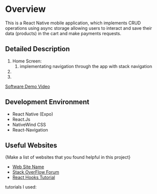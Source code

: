 # Overview

This is a React Native mobile application, which implements CRUD operations using async storage allowing users to interact and save their data (products) in the cart and make payments requests. 

## Detailed Description
1. Home Screen: 
    1. implementating navigation through the app with stack navigation
2. 
3. 
[Software Demo Video](http://youtube.link.goes.here)

## Development Environment
* React Native (Expo) 
* React.Js 
* NativeWind CSS
* React-Navigation

## Useful Websites

{Make a list of websites that you found helpful in this project}
* [Web Site Name](http://url.link.goes.here)
* [Stack OverFlow Forum](https://stackoverflow.com/questions/67623952/error-virtualizedlists-should-never-be-nested-inside-plain-scrollviews-with-th)
* [React Hooks Tutorial ](https://www.youtube.com/watch?v=HYKDUF8X3qI&ab_channel=CosdenSolutions)

tutorials I used: 
